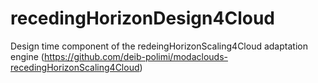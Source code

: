 # recedingHorizonDesign4Cloud
Design time component of the redeingHorizonScaling4Cloud adaptation engine (https://github.com/deib-polimi/modaclouds-recedingHorizonScaling4Cloud)
